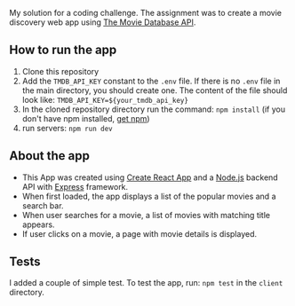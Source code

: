 My solution for a coding challenge.
The assignment was to create a movie discovery web app using [The Movie Database API](https://developers.themoviedb.org/3).


## How to run the app
1. Clone this repository
2. Add the `TMDB_API_KEY` constant to the `.env` file. If there is no `.env` file in the main directory, you should create one. The content of the file should look like: ```TMDB_API_KEY=${your_tmdb_api_key}```
3. In the cloned repository directory run the command:
`npm install`
(if you don't have npm installed, [get npm](https://www.npmjs.com/get-npm))
4. run servers:
`npm run dev`

## About the app
- This App was created using [Create React App](https://github.com/facebookincubator/create-react-app) and a [Node.js](https://nodejs.org) backend API with [Express](https://expressjs.com) framework.
- When first loaded, the app displays a list of the popular movies and a search bar.
- When user searches for a movie, a list of movies with matching title appears.
- If user clicks on a movie, a page with movie details is displayed.

## Tests
I added a couple of simple test. To test the app, run:
`npm test` in the `client` directory.
